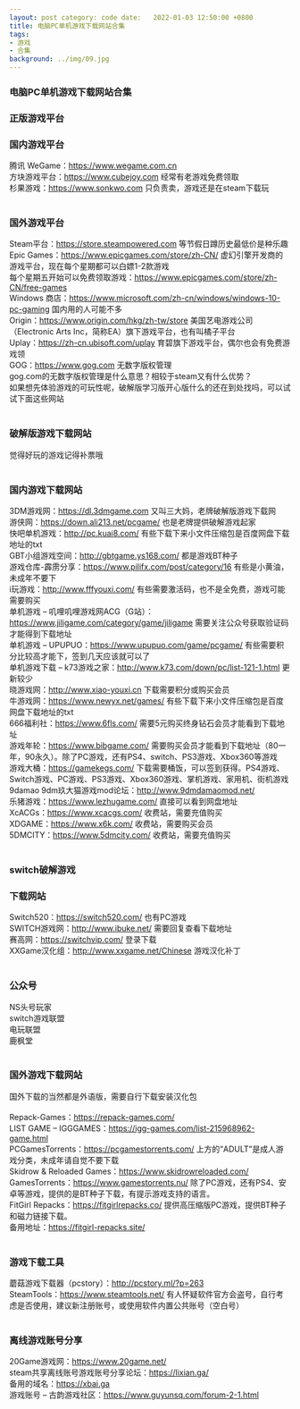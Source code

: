 ```yaml
---
layout: post category: code date:   2022-01-03 12:50:00 +0800
title: 电脑PC单机游戏下载网站合集
tags:
- 游戏
- 合集
background: ../img/09.jpg
---
```


### 电脑PC单机游戏下载网站合集

### 正版游戏平台<br>
### 国内游戏平台<br>
腾讯 WeGame：https://www.wegame.com.cn<br>
方块游戏平台：https://www.cubejoy.com 经常有老游戏免费领取<br>
杉果游戏：https://www.sonkwo.com 只负责卖，游戏还是在steam下载玩<br>
<br>
### 国外游戏平台<br>
Steam平台：https://store.steampowered.com 等节假日蹲历史最低价是种乐趣<br>
Epic Games：https://www.epicgames.com/store/zh-CN/ 虚幻引擎开发商的游戏平台，现在每个星期都可以白嫖1-2款游戏<br>
每个星期五开始可以免费领取游戏：https://www.epicgames.com/store/zh-CN/free-games<br>
Windows 商店：https://www.microsoft.com/zh-cn/windows/windows-10-pc-gaming 国内用的人可能不多<br>
Origin：https://www.origin.com/hkg/zh-tw/store 美国艺电游戏公司（Electronic Arts Inc，简称EA）旗下游戏平台，也有叫橘子平台<br>
Uplay：https://zh-cn.ubisoft.com/uplay 育碧旗下游戏平台，偶尔也会有免费游戏领<br>
GOG：https://www.gog.com 无数字版权管理<br>
gog.com的无数字版权管理是什么意思？相较于steam又有什么优势？<br>
如果想先体验游戏的可玩性呢，破解版学习版开心版什么的还在到处找吗，可以试试下面这些网站<br>
<br>
### 破解版游戏下载网站<br>
觉得好玩的游戏记得补票哦<br>
<br>
### 国内游戏下载网站<br>
3DM游戏网：https://dl.3dmgame.com 又叫三大妈，老牌破解版游戏下载网<br>
游侠网：https://down.ali213.net/pcgame/ 也是老牌提供破解游戏起家<br>
快吧单机游戏：http://pc.kuai8.com/ 有些下载下来小文件压缩包是百度网盘下载地址的txt<br>
GBT小组游戏空间：http://gbtgame.ys168.com/ 都是游戏BT种子<br>
游戏仓库-霹雳分享：https://www.pilifx.com/post/category/16 有些是小黄油，未成年不要下<br>
i玩游戏：http://www.fffyouxi.com/ 有些需要激活码，也不是全免费，游戏可能需要购买<br>
单机游戏 – 叽哩叽哩游戏网ACG（G站）：https://www.jiligame.com/category/game/jiligame 需要关注公众号获取验证码才能得到下载地址<br>
单机游戏 – UPUPUO：https://www.upupuo.com/game/pcgame/ 有些需要积分比较高才能下，签到几天应该就可以了<br>
单机游戏下载 – k73游戏之家：http://www.k73.com/down/pc/list-121-1.html 更新较少<br>
晓游戏网：http://www.xiao-youxi.cn 下载需要积分或购买会员<br>
牛游戏网：https://www.newyx.net/games/ 有些下载下来小文件压缩包是百度网盘下载地址的txt<br>
666福利社：https://www.6fls.com/ 需要5元购买终身钻石会员才能看到下载地址<br>
游戏年轮：https://www.bibgame.com/ 需要购买会员才能看到下载地址（80一年，90永久）。除了PC游戏，还有PS4、switch、PS3游戏、Xbox360等游戏<br>
游戏大桶：https://gamekegs.com/ 下载需要桶饭，可以签到获得。PS4游戏、Switch游戏、PC游戏、PS3游戏、Xbox360游戏、掌机游戏、家用机、街机游戏<br>
9damao 9dm玖大猫游戏mod论坛：http://www.9dmdamaomod.net/<br>
乐猪游戏：https://www.lezhugame.com/ 直接可以看到网盘地址<br>
XcACGs：https://www.xcacgs.com/ 收费站，需要充值购买<br>
XDGAME：https://www.x6k.com/ 收费站，需要购买会员<br>
5DMCITY：https://www.5dmcity.com/ 收费站，需要充值购买<br>
<br>
### switch破解游戏<br>
### 下载网站<br>
Switch520：https://switch520.com/ 也有PC游戏<br>
SWITCH游戏网：http://www.ibuke.net/ 需要回复查看下载地址<br>
赛高网：https://switchvip.com/ 登录下载<br>
XXGame汉化组：http://www.xxgame.net/Chinese 游戏汉化补丁<br>
<br>
### 公众号<br>
NS头号玩家<br>
switch游戏联盟<br>
电玩联盟<br>
鹿枫堂<br>
<br>
### 国外游戏下载网站<br>
国外下载的当然都是外语版，需要自行下载安装汉化包<br>
<br>
Repack-Games：https://repack-games.com/<br>
LIST GAME – IGGGAMES：https://igg-games.com/list-215968962-game.html<br>
PCGamesTorrents：https://pcgamestorrents.com/ 上方的“ADULT”是成人游戏分类，未成年请自觉不要下载<br>
Skidrow & Reloaded Games：https://www.skidrowreloaded.com/<br>
GamesTorrents：https://www.gamestorrents.nu/ 除了PC游戏，还有PS4、安卓等游戏，提供的是BT种子下载，有提示游戏支持的语言。<br>
FitGirl Repacks：https://fitgirlrepacks.co/ 提供高压缩版PC游戏，提供BT种子和磁力链接下载。<br>
备用地址：https://fitgirl-repacks.site/<br>
<br>
### 游戏下载工具<br>
蘑菇游戏下载器（pcstory）：http://pcstory.ml/?p=263<br>
SteamTools：https://www.steamtools.net/ 有人怀疑软件官方会盗号，自行考虑是否使用，建议新注册账号，或使用软件内置公共账号（空白号）<br>
<br>
### 离线游戏账号分享<br>
20Game游戏网：https://www.20game.net/<br>
steam共享离线账号游戏账号分享论坛：https://lixian.ga/<br>
备用的域名：https://xbai.ga<br>
游戏账号 – 古韵游戏社区：https://www.guyunsq.com/forum-2-1.html<br>